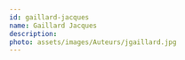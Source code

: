```yaml
---
id: gaillard-jacques
name: Gaillard Jacques
description: 
photo: assets/images/Auteurs/jgaillard.jpg
---
```

    